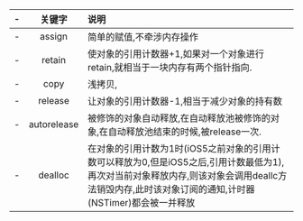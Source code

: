 
|  - | 关键字| 说明|
| :-------------: | :------------: |:------|
| - | assign| 简单的赋值,不牵涉内存操作|
| - | retain| 使对象的引用计数器+1,如果对一个对象进行retain,就相当于一块内存有两个指针指向.|
| - | copy| 浅拷贝,|
| - | release| 让对象的引用计数器-1,相当于减少对象的持有数|
| - | autorelease| 被修饰的对象自动释放,在自动释放池被修饰的对象,在自动释放池结束的时候,被release一次.|
| - | dealloc| 在对象的引用计数为1时(iOS5之前对象的引用计数可以释放为0,但是iOS5之后,引用计数最低为1),再次对当前对象释放内存,则该对象会调用deallc方法销毁内存,此时该对象订阅的通知,计时器(NSTimer)都会被一并释放|

